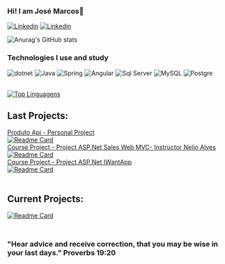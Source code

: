 ### Hi! I am José Marcos👋

[![Linkedin](https://img.shields.io/badge/LinkedIn-0077B5?style=for-the-badge&logo=linkedin&logoColor=white)](https://www.linkedin.com/in/jose-marcos-efigenio-b166b21a6/)
[![Linkedin](https://img.shields.io/badge/Stack_Overflow-FE7A16?style=for-the-badge&logo=stack-overflow&logoColor=white)](https://pt.stackoverflow.com/users/203262/jose-marcos-efigenio-da-silva)
<br/>

![Anurag's GitHub stats](https://github-readme-stats.vercel.app/api?username=SakakibaraKun&show_icons=true&theme=dark)

### Technologies I use and study
<div style="display: inline_block">
  <img align="denter" alt="dotnet" src="https://img.shields.io/badge/.NET-5C2D91?style=for-the-badge&logo=.net&logoColor=white"/>
  <img align="denter" alt="Java" src="https://img.shields.io/badge/Java-ED8B00?style=for-the-badge&logo=java&logoColor=white"/>
  <img align="denter" alt="Spring" src="https://img.shields.io/badge/Spring-6DB33F?style=for-the-badge&logo=spring&logoColor=white"/>
  <img align="denter" alt="Angular" src="https://img.shields.io/badge/Angular-DD0031?style=for-the-badge&logo=angular&logoColor=white"/>
  <img align="denter" alt="Sql Server" src="https://img.shields.io/badge/Microsoft%20SQL%20Sever-CC2927?style=for-the-badge&logo=microsoft%20sql%20server&logoColor=white"/>
  <img align="denter" alt="MySQL" src="https://img.shields.io/badge/MySQL-00000F?style=for-the-badge&logo=mysql&logoColor=white"/>
  <img align="denter" alt="Postgre" src="https://img.shields.io/badge/PostgreSQL-316192?style=for-the-badge&logo=postgresql&logoColor=white"/>
  
  
  
</div><br/>


[![Top Linguagens](https://github-readme-stats.vercel.app/api/top-langs/?username=SakakibaraKun&layout=compact)](https://github.com/SakakibaraKun/github-readme-stats)<br/>

## Last Projects:
[Produto Api - Personal Project](https://github.com/SakakibaraKun/ProdutosApi)<br/>
[![Readme Card](https://github-readme-stats.vercel.app/api/pin/?username=SakakibaraKun&repo=ProdutosApi)](https://github.com/SakakibaraKunProdutosApi)<br/>
[Course Project - Project ASP.Net Sales Web MVC- Instructor Nelio Alves](https://github.com/SakakibaraKun/SalesWebMvc)<br/>
[![Readme Card](https://github-readme-stats.vercel.app/api/pin/?username=SakakibaraKun&repo=SalesWebMvc)](https://github.com/SakakibaraKun/SalesWebMvc)<br/>
[Course Project - Project ASP.Net IWantApp](https://github.com/SakakibaraKun/IWantApp)<br/>
[![Readme Card](https://github-readme-stats.vercel.app/api/pin/?username=SakakibaraKun&repo=IWantApp)](https://github.com/SakakibaraKun/IWantApp)<br/>
<br/>

## Current Projects:
[![Readme Card](https://github-readme-stats.vercel.app/api/pin/?username=SakakibaraKun&repo=ProdutosApi)](https://github.com/SakakibaraKun/ProdutosApi)<br/>
<br/>
##
### "Hear advice and receive correction, that you may be wise in your last days." Proverbs 19:20
